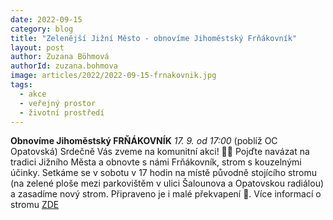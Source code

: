 ```yaml
---
date: 2022-09-15
category: blog
title: "Zelenější Jižní Město - obnovíme Jihoměstský Frňákovník"
layout: post
author: Zuzana Böhmová
authorId: zuzana.bohmova
image: articles/2022/2022-09-15-frnakovnik.jpg
tags: 
  - akce
  - veřejný prostor
  - životní prostředí
---
```

**Obnovíme Jihoměstský FRŇÁKOVNÍK**
*17. 9. od 17:00* (poblíž OC Opatovská)
Srdečně Vás zveme na komunitní akci! 🤝🏼
Pojďte navázat na tradici Jižního Města a obnovte s námi Frňákovník, strom s kouzelnými účinky. 
Setkáme se v sobotu v 17 hodin na místě původně stojícího stromu (na zelené ploše mezi parkovištěm v ulici Šalounova a Opatovskou radiálou) a zasadíme nový strom.
Připraveno je i malé překvapení 🎁.
Více informací o stromu [ZDE](https://necyklopedie.org/wiki/Fr%C5%88%C3%A1kovn%C3%ADk_smrteln%C3%BD)

